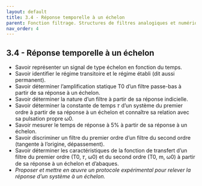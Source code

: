 ```yaml
---
layout: default
title: 3.4 - Réponse temporelle à un échelon
parent: Fonction filtrage. Structures de filtres analogiques et numériques
nav_order: 4
---
```



## 3.4 - Réponse temporelle à un échelon

- Savoir représenter un signal de type échelon en fonction du temps.
- Savoir identifier le régime transitoire et le régime établi (dit aussi permanent).
- Savoir déterminer l’amplification statique T0 d’un filtre passe-bas à partir de sa réponse à un échelon.
- Savoir déterminer la nature d’un filtre à partir de sa réponse indicielle.
- Savoir déterminer la constante de temps 𝜏 d’un système du premier ordre à partir de sa réponse à un échelon et connaître sa relation avec sa pulsation propre ω0.
- Savoir mesurer le temps de réponse à 5% à partir de sa réponse à un échelon.
- Savoir discriminer un filtre du premier ordre d’un filtre du second ordre (tangente à l’origine, dépassement).
- Savoir déterminer les caractéristiques de la fonction de transfert d’un filtre du premier ordre (T0, 𝜏, ω0) et du second ordre (T0, m, ω0) à partir de sa réponse à un échelon et d’abaques.
- *Proposer et mettre en œuvre un protocole expérimental pour relever la réponse d’un
  système à un échelon.*